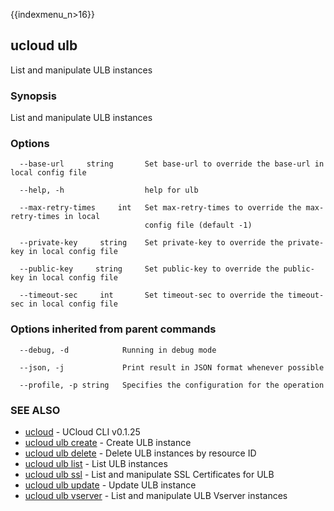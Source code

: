 {{indexmenu_n>16}}

## ucloud ulb

List and manipulate ULB instances

### Synopsis

List and manipulate ULB instances

### Options

```
  --base-url     string       Set base-url to override the base-url in local config file 

  --help, -h                  help for ulb 

  --max-retry-times     int   Set max-retry-times to override the max-retry-times in local
                              config file (default -1) 

  --private-key     string    Set private-key to override the private-key in local config file 

  --public-key     string     Set public-key to override the public-key in local config file 

  --timeout-sec     int       Set timeout-sec to override the timeout-sec in local config file 

```

### Options inherited from parent commands

```
  --debug, -d            Running in debug mode 

  --json, -j             Print result in JSON format whenever possible 

  --profile, -p string   Specifies the configuration for the operation 

```

### SEE ALSO

* [ucloud](developer/cli/cmd/ucloud)	 - UCloud CLI v0.1.25
* [ucloud ulb create](developer/cli/cmd/ucloud/ulb/create)	 - Create ULB instance
* [ucloud ulb delete](developer/cli/cmd/ucloud/ulb/delete)	 - Delete ULB instances by resource ID
* [ucloud ulb list](developer/cli/cmd/ucloud/ulb/list)	 - List ULB instances
* [ucloud ulb ssl](developer/cli/cmd/ucloud/ulb/ssl)	 - List and manipulate SSL Certificates for ULB
* [ucloud ulb update](developer/cli/cmd/ucloud/ulb/update)	 - Update ULB instance
* [ucloud ulb vserver](developer/cli/cmd/ucloud/ulb/vserver)	 - List and manipulate ULB Vserver instances

